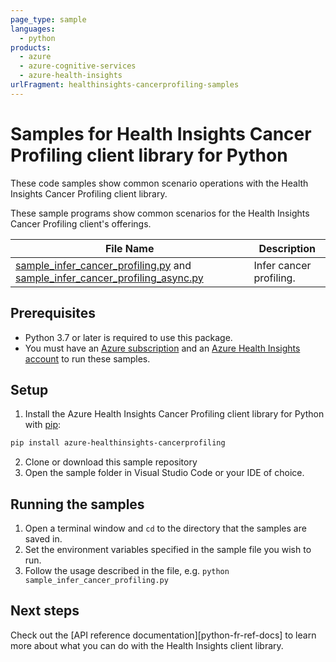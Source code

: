 ```yaml
---
page_type: sample
languages:
  - python
products:
  - azure
  - azure-cognitive-services
  - azure-health-insights
urlFragment: healthinsights-cancerprofiling-samples
---
```


# Samples for Health Insights Cancer Profiling client library for Python

These code samples show common scenario operations with the Health Insights Cancer Profiling client library.

These sample programs show common scenarios for the Health Insights Cancer Profiling client's offerings.

|**File Name**|**Description**|
|----------------|-------------|
|[sample_infer_cancer_profiling.py][sample_infer_cancer_profiling] and [sample_infer_cancer_profiling_async.py][sample_infer_cancer_profiling_async]|Infer cancer profiling.|

## Prerequisites
* Python 3.7 or later is required to use this package.
* You must have an [Azure subscription][azure_subscription] and an [Azure Health Insights account][azure_healthinsights_account] to run these samples.

## Setup

1. Install the Azure Health Insights Cancer Profiling client library for Python with [pip][pip]:

```bash
pip install azure-healthinsights-cancerprofiling
```

2. Clone or download this sample repository
3. Open the sample folder in Visual Studio Code or your IDE of choice.

## Running the samples

1. Open a terminal window and `cd` to the directory that the samples are saved in.
2. Set the environment variables specified in the sample file you wish to run.
3. Follow the usage described in the file, e.g. `python sample_infer_cancer_profiling.py`

## Next steps

Check out the [API reference documentation][python-fr-ref-docs] to learn more about
what you can do with the Health Insights client library.

[pip]: https://pypi.org/project/pip/
[azure_subscription]: https://azure.microsoft.com/free/cognitive-services
[azure_healthinsights_account]: https://docs.microsoft.com/azure/cognitive-services/cognitive-services-apis-create-account?tabs=singleservice%2Cwindows
[sample_infer_cancer_profiling]: https://github.com/Azure/azure-sdk-for-python/blob/main/sdk/healthinsights/azure-healthinsights-cancerprofiling/samples/sample_infer_cancer_profiling.py
[sample_infer_cancer_profiling_async]: https://github.com/Azure/azure-sdk-for-python/blob/main/sdk/healthinsights/azure-healthinsights-cancerprofiling/samples/async_samples/sample_infer_cancer_profiling_async.py

